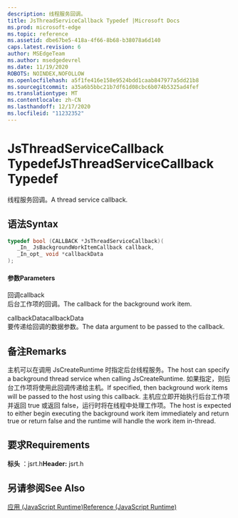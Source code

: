 ```yaml
---
description: 线程服务回调。
title: JsThreadServiceCallback Typedef |Microsoft Docs
ms.prod: microsoft-edge
ms.topic: reference
ms.assetid: dbe67be5-418a-4f66-8b68-b38078a6d140
caps.latest.revision: 6
author: MSEdgeTeam
ms.author: msedgedevrel
ms.date: 11/19/2020
ROBOTS: NOINDEX,NOFOLLOW
ms.openlocfilehash: a5f1fe416e158e9524bdd1caab847977a5dd21b8
ms.sourcegitcommit: a35a6b5bbc21b7df61d08cbc6b074b5325ad4fef
ms.translationtype: MT
ms.contentlocale: zh-CN
ms.lasthandoff: 12/17/2020
ms.locfileid: "11232352"
---
```

# <span data-ttu-id="7340f-103">JsThreadServiceCallback Typedef</span><span class="sxs-lookup"><span data-stu-id="7340f-103">JsThreadServiceCallback Typedef</span></span>

<span data-ttu-id="7340f-104">线程服务回调。</span><span class="sxs-lookup"><span data-stu-id="7340f-104">A thread service callback.</span></span>  
  
## <span data-ttu-id="7340f-105">语法</span><span class="sxs-lookup"><span data-stu-id="7340f-105">Syntax</span></span>  
  
```cpp  
typedef bool (CALLBACK *JsThreadServiceCallback)(  
   _In_ JsBackgroundWorkItemCallback callback,  
   _In_opt_ void *callbackData  
);  
```  
  
#### <span data-ttu-id="7340f-106">参数</span><span class="sxs-lookup"><span data-stu-id="7340f-106">Parameters</span></span>  
 <span data-ttu-id="7340f-107">回调</span><span class="sxs-lookup"><span data-stu-id="7340f-107">callback</span></span>  
 <span data-ttu-id="7340f-108">后台工作项的回调。</span><span class="sxs-lookup"><span data-stu-id="7340f-108">The callback for the background work item.</span></span>  
  
 <span data-ttu-id="7340f-109">callbackData</span><span class="sxs-lookup"><span data-stu-id="7340f-109">callbackData</span></span>  
 <span data-ttu-id="7340f-110">要传递给回调的数据参数。</span><span class="sxs-lookup"><span data-stu-id="7340f-110">The data argument to be passed to the callback.</span></span>  
  
## <span data-ttu-id="7340f-111">备注</span><span class="sxs-lookup"><span data-stu-id="7340f-111">Remarks</span></span>  
 <span data-ttu-id="7340f-112">主机可以在调用 JsCreateRuntime 时指定后台线程服务。</span><span class="sxs-lookup"><span data-stu-id="7340f-112">The host can specify a background thread service when calling JsCreateRuntime.</span></span> <span data-ttu-id="7340f-113">如果指定，则后台工作项将使用此回调传递给主机。</span><span class="sxs-lookup"><span data-stu-id="7340f-113">If specified, then background work items will be passed to the host using this callback.</span></span> <span data-ttu-id="7340f-114">主机应立即开始执行后台工作项并返回 true 或返回 false，运行时将在线程中处理工作项。</span><span class="sxs-lookup"><span data-stu-id="7340f-114">The host is expected to either begin executing the background work item immediately and return true or return false and the runtime will handle the work item in-thread.</span></span>  
  
## <span data-ttu-id="7340f-115">要求</span><span class="sxs-lookup"><span data-stu-id="7340f-115">Requirements</span></span>  
 <span data-ttu-id="7340f-116">**标头** ：jsrt.h</span><span class="sxs-lookup"><span data-stu-id="7340f-116">**Header:** jsrt.h</span></span>  
  
## <span data-ttu-id="7340f-117">另请参阅</span><span class="sxs-lookup"><span data-stu-id="7340f-117">See Also</span></span>  
 [<span data-ttu-id="7340f-118">应用 (JavaScript Runtime)</span><span class="sxs-lookup"><span data-stu-id="7340f-118">Reference (JavaScript Runtime)</span></span>](../chakra-hosting/reference-javascript-runtime.md)
